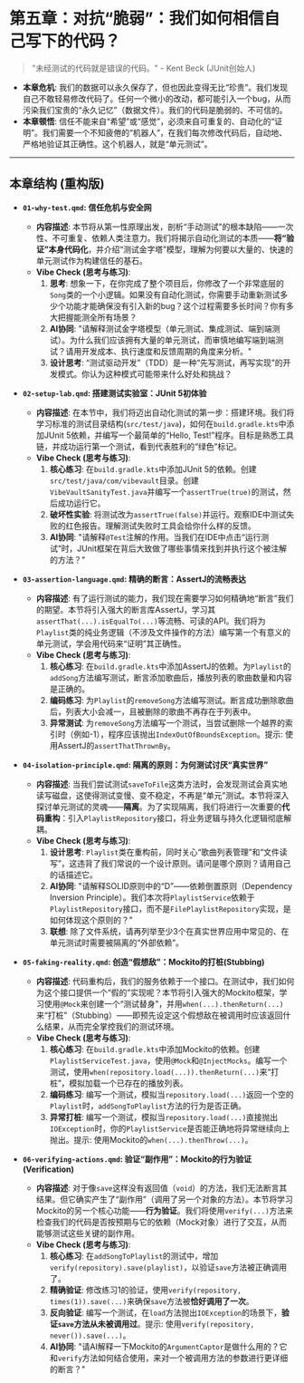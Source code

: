# 第五章：对抗“脆弱”：我们如何相信自己写下的代码？

> "未经测试的代码就是错误的代码。" - Kent Beck (JUnit创始人)

*   **本章危机**: 我们的数据可以永久保存了，但也因此变得无比“珍贵”。我们发现自己不敢轻易修改代码了。任何一个微小的改动，都可能引入一个bug，从而污染我们宝贵的“永久记忆”（数据文件）。我们的代码是脆弱的、不可信的。
*   **本章顿悟**: 信任不能来自“希望”或“感觉”，必须来自可重复的、自动化的“证明”。我们需要一个不知疲倦的“机器人”，在我们每次修改代码后，自动地、严格地验证其正确性。这个机器人，就是“单元测试”。

---
## 本章结构 (重构版)

*   **`01-why-test.qmd`: 信任危机与安全网**
    *   **内容描述**: 本节将从第一性原理出发，剖析“手动测试”的根本缺陷——一次性、不可重复、依赖人类注意力。我们将揭示自动化测试的本质——**将“验证”本身代码化**，并介绍“测试金字塔”模型，理解为何要以大量的、快速的单元测试作为构建信任的基石。
    *   **Vibe Check (思考与练习)**:
        1.  **思考**: 想象一下，在你完成了整个项目后，你修改了一个非常底层的`Song`类的一个小逻辑。如果没有自动化测试，你需要手动重新测试多少个功能才能确保没有引入新的bug？这个过程需要多长时间？你有多大把握能测全所有场景？
        2.  **AI协同**: "请解释测试金字塔模型（单元测试、集成测试、端到端测试）。为什么我们应该拥有大量的单元测试，而审慎地编写端到端测试？请用开发成本、执行速度和反馈周期的角度来分析。"
        3.  **设计思考**: “测试驱动开发”（TDD）是一种“先写测试，再写实现”的开发模式。你认为这种模式可能带来什么好处和挑战？

*   **`02-setup-lab.qmd`: 搭建测试实验室：JUnit 5初体验**
    *   **内容描述**: 在本节中，我们将迈出自动化测试的第一步：搭建环境。我们将学习标准的测试目录结构(`src/test/java`)，如何在`build.gradle.kts`中添加JUnit 5依赖，并编写一个最简单的“Hello, Test!”程序。目标是熟悉工具链，并成功运行第一个测试，看到代表胜利的“绿色”标记。
    *   **Vibe Check (思考与练习)**:
        1.  **核心练习**: 在`build.gradle.kts`中添加JUnit 5的依赖。创建`src/test/java/com/vibevault`目录。创建`VibeVaultSanityTest.java`并编写一个`assertTrue(true)`的测试，然后成功运行它。
        2.  **破坏性实验**: 将测试改为`assertTrue(false)`并运行。观察IDE中测试失败的红色报告。理解测试失败时工具会给你什么样的反馈。
        3.  **AI协同**: "请解释`@Test`注解的作用。当我们在IDE中点击“运行测试”时，JUnit框架在背后大致做了哪些事情来找到并执行这个被注解的方法？"

*   **`03-assertion-language.qmd`: 精确的断言：AssertJ的流畅表达**
    *   **内容描述**: 有了运行测试的能力，我们现在需要学习如何精确地“断言”我们的期望。本节将引入强大的断言库AssertJ，学习其`assertThat(...).isEqualTo(...)`等流畅、可读的API。我们将为`Playlist`类的纯业务逻辑（不涉及文件操作的方法）编写第一个有意义的单元测试，学会用代码来“证明”其正确性。
    *   **Vibe Check (思考与练习)**:
        1.  **核心练习**: 在`build.gradle.kts`中添加AssertJ的依赖。为`Playlist`的`addSong`方法编写测试，断言添加歌曲后，播放列表的歌曲数量和内容是正确的。
        2.  **编码练习**: 为`Playlist`的`removeSong`方法编写测试。断言成功删除歌曲后，列表大小会减一，且被删除的歌曲不再存在于列表中。
        3.  **异常测试**: 为`removeSong`方法编写一个测试，当尝试删除一个越界的索引时（例如-1），程序应该抛出`IndexOutOfBoundsException`。提示: 使用AssertJ的`assertThatThrownBy`。

*   **`04-isolation-principle.qmd`: 隔离的原则：为何测试讨厌“真实世界”**
    *   **内容描述**: 当我们尝试测试`saveToFile`这类方法时，会发现测试会真实地读写磁盘，这使得测试变慢、变不稳定，不再是“单元”测试。本节将深入探讨单元测试的灵魂——**隔离**。为了实现隔离，我们将进行一次重要的**代码重构**：引入`PlaylistRepository`接口，将业务逻辑与持久化逻辑彻底解耦。
    *   **Vibe Check (思考与练习)**:
        1.  **设计思考**: `Playlist`类在重构前，同时关心“歌曲列表管理”和“文件读写”，这违背了我们常说的一个设计原则。请问是哪个原则？请用自己的话描述它。
        2.  **AI协同**: "请解释SOLID原则中的“D”——依赖倒置原则（Dependency Inversion Principle）。我们本次将`PlaylistService`依赖于`PlaylistRepository`接口，而不是`FilePlaylistRepository`实现，是如何体现这个原则的？"
        3.  **联想**: 除了文件系统，请再列举至少3个在真实世界应用中常见的、在单元测试时需要被隔离的“外部依赖”。

*   **`05-faking-reality.qmd`: 创造“假想敌”：Mockito的打桩(Stubbing)**
    *   **内容描述**: 代码重构后，我们的服务依赖于一个接口。在测试中，我们如何为这个接口提供一个“假的”实现呢？本节将引入强大的Mockito框架，学习使用`@Mock`来创建一个“测试替身”，并用`when(...).thenReturn(...)`来“打桩”（Stubbing）——即预先设定这个假想敌在被调用时应该返回什么结果，从而完全掌控我们的测试环境。
    *   **Vibe Check (思考与练习)**:
        1.  **核心练习**: 在`build.gradle.kts`中添加Mockito的依赖。创建`PlaylistServiceTest.java`，使用`@Mock`和`@InjectMocks`。编写一个测试，使用`when(repository.load(...)).thenReturn(...)`来“打桩”，模拟加载一个已存在的播放列表。
        2.  **编码练习**: 编写一个测试，模拟当`repository.load(...)`返回一个空的`Playlist`时，`addSongToPlaylist`方法的行为是否正确。
        3.  **异常打桩**: 编写一个测试，模拟当`repository.load(...)`直接抛出`IOException`时，你的`PlaylistService`是否能正确地将异常继续向上抛出。提示: 使用Mockito的`when(...).thenThrow(...)`。

*   **`06-verifying-actions.qmd`: 验证“副作用”：Mockito的行为验证(Verification)**
    *   **内容描述**: 对于像`save`这样没有返回值（`void`）的方法，我们无法断言其结果。但它确实产生了“副作用”（调用了另一个对象的方法）。本节将学习Mockito的另一个核心功能——**行为验证**。我们将使用`verify(...)`方法来检查我们的代码是否按预期与它的依赖（Mock对象）进行了交互，从而能够测试这些关键的副作用。
    *   **Vibe Check (思考与练习)**:
        1.  **核心练习**: 在`addSongToPlaylist`的测试中，增加`verify(repository).save(playlist)`，以验证`save`方法被正确调用了。
        2.  **精确验证**: 修改练习1的验证，使用`verify(repository, times(1)).save(...)`来确保`save`方法被**恰好调用了一次**。
        3.  **反向验证**: 编写一个测试，在`load`方法抛出`IOException`的场景下，**验证`save`方法从未被调用过**。提示: 使用`verify(repository, never()).save(...)`。
        4.  **AI协同**: "请AI解释一下Mockito的`ArgumentCaptor`是做什么用的？它和`verify`方法如何结合使用，来对一个被调用方法的参数进行更详细的断言？"